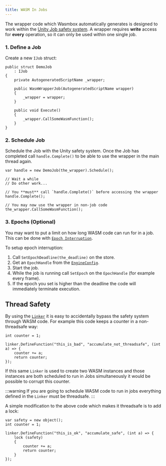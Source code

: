```yaml
---
title: WASM In Jobs
---
```


The wrapper code which Wasmbox automatically generates is designed to work within the [Unity Job safety system](https://docs.unity3d.com/2020.1/Documentation/Manual/JobSystemSafetySystem.html). A wrapper requires **write** access for **every** operation, so it can only be used within one single job.

### 1. Define a Job

Create a new `IJob` struct:

```clike
public struct DemoJob
    : IJob
{
    private AutogeneratedScriptName _wrapper;

    public WasmWrapperJob(AutogeneratedScriptName wrapper)
    {
        _wrapper = wrapper;
    }

    public void Execute()
    {
        _wrapper.CallSomeWasmFunction();
    }
}
```

### 2. Schedule Job

Schedule the Job with the Unity safety system. Once the Job has completed call `handle.Complete()` to be able to use the wrapper in the main thread again.

```clike
var handle = new DemoJob(the_wrapper).Schedule();

// Wait a while
// Do other work...

// You **must** call `handle.Complete()` before accessing the wrapper
handle.Complete();

// You may now use the wrapper in non-job code
the_wrapper.CallSomeWasmFunction();
```

### 3. Epochs (Optional)

You may want to put a limit on how long WASM code can run for in a job. This can be done with [`Epoch Interruption`](./epochinterruption.md).

To setup epoch interruption:
1. Call `SetEpochDeadline(the_deadline)` on the store.
2. Get an `EpochHandle` from the [`EngineConfig`](./../reference/code/engineconfig.md).
3. Start the job.
4. While the job is running call `SetEpoch` on the `EpochHandle` (for example every frame).
5. If the epoch you set is higher than the deadline the code will immediately terminate execution.

## Thread Safety

By using the [`Linker`](./../reference/code/wasmtime/linker.md) it is easy to accidentally bypass the safety system through WASM code. For example this code keeps a counter in a non-threadsafe way:

```clike
int counter = 1;

linker.DefineFunction("this_is_bad", "accumulate_not_threadsafe", (int a) => {
    counter += a;
    return counter;
});
```

If this same `Linker` is used to create two WASM instances and those instances are both scheduled to run in Jobs simultaneously it would be possible to corrupt this counter.

:::warning
If you are going to schedule WASM code to run in jobs everything defined in the `Linker` must be threadsafe.
:::

A simple modification to the above code which makes it threadsafe is to add a lock:

```clike
var safety = new object();
int counter = 1;

linker.DefineFunction("this_is_ok", "accumulate_safe", (int a) => {
    lock (safety)
    {
        counter += a;
        return counter;
    }
});
```